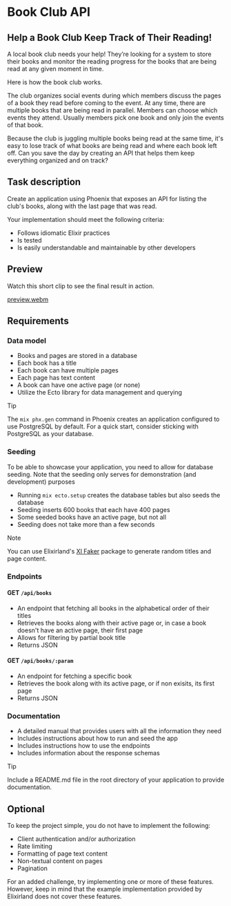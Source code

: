 # Book Club API

## Help a Book Club Keep Track of Their Reading!

A local book club needs your help! They’re looking for a system to store their books and monitor the reading progress for the books that are being read at any given moment in time.

Here is how the book club works.

The club organizes social events during which members discuss the pages of a book they read before coming to the event. At any time, there are multiple books that are being read in parallel. Members can choose which events they attend. Usually members pick one book and only join the events of that book.

Because the club is juggling multiple books being read at the same time, it's easy to lose track of what books are being read and where each book left off. Can you save the day by creating an API that helps them keep everything organized and on track?

## Task description
Create an application using Phoenix that exposes an API for listing the club's books, along with the last page that was read.

Your implementation should meet the following criteria:

  - Follows idiomatic Elixir practices
  -	Is tested
  -	Is easily understandable and maintainable by other developers

## Preview
Watch this short clip to see the final result in action.

[preview.webm](https://github.com/user-attachments/assets/135893ed-42ab-420b-925f-4c736ae1db78)

## Requirements
### Data model
  - Books and pages are stored in a database
  - Each book has a title
  - Each book can have multiple pages
  - Each page has text content
  - A book can have one active page (or none)
  - Utilize the Ecto library for data management and querying

> [!TIP]
> The `mix phx.gen` command in Phoenix creates an application configured to use PostgreSQL by default. For a quick start, consider sticking with PostgreSQL as your database.

### Seeding
To be able to showcase your application, you need to allow for database seeding. Note that the seeding only serves for demonstration (and development) purposes 

  - Running `mix ecto.setup` creates the database tables but also seeds the database
  - Seeding inserts 600 books that each have 400 pages
  - Some seeded books have an active page, but not all
  - Seeding does not take more than a few seconds

> [!NOTE]
> You can use Elixirland's [Xl Faker](https://hex.pm/packages/xl_faker) package to generate random titles and page content.

### Endpoints
#### GET `/api/books`
  - An endpoint that fetching all books in the alphabetical order of their titles
  - Retrieves the books along with their active page or, in case a book doesn't have an active page, their first page
  - Allows for filtering by partial book title
  - Returns JSON
    
#### GET `/api/books/:param`
  - An endpoint for fetching a specific book
  - Retrieves the book along with its active page, or if non exisits, its first page
  - Returns JSON

### Documentation
  - A detailed manual that provides users with all the information they need
  - Includes instructions about how to run and seed the app
  - Includes instructions how to use the endpoints
  - Includes information about the response schemas

> [!TIP]
> Include a README.md file in the root directory of your application to provide documentation.

## Optional
To keep the project simple, you do not have to implement the following:

  - Client authentication and/or authorization
  - Rate limiting
  - Formatting of page text content
  - Non-textual content on pages
  - Pagination

For an added challenge, try implementing one or more of these features. However, keep in mind that the example implementation provided by Elixirland does not cover these features.

